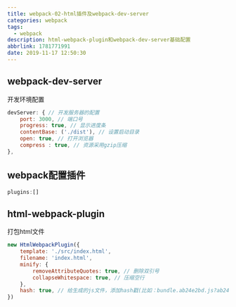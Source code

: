 ```yaml
---
title: webpack-02-html插件及webpack-dev-server
categories: webpack
tags:
  - webpack
description: html-webpack-plugin和webpack-dev-server基础配置
abbrlink: 1781771991
date: 2019-11-17 12:50:30
---
```


## webpack-dev-server

开发环境配置

```javascript
devServer: { // 开发服务器的配置 
    port: 3000, // 端口号
    progress: true, // 显示进度条  
    contentBase: ('./dist'), // 设置启动目录
    open: true, // 打开浏览器
    compress : true, // 资源采用gzip压缩
},
```



## webpack配置插件

```javascript
plugins:[]
```



## html-webpack-plugin

打包html文件

```javascript
new HtmlWebpackPlugin({  
    template: './src/index.html', 
    filename: 'index.html', 
    minify: { 
        removeAttributeQuotes: true, // 删除双引号   
        collapseWhitespace: true, // 压缩空行 
    }, 
    hash: true, // 给生成的js文件，添加hash戳(比如：bundle.ab24e2bd.js?ab24e2bd1cf2c8ab6a33)
})
```

